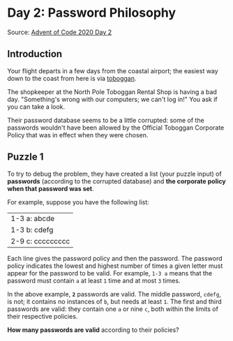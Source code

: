 # Day 2: Password Philosophy
Source: [Advent of Code 2020 Day 2](https://adventofcode.com/2020/day/2)

## Introduction
Your flight departs in a few days from the coastal airport; 
the easiest way down to the coast from here is via [toboggan](https://en.wikipedia.org/wiki/Toboggan).

The shopkeeper at the North Pole Toboggan Rental Shop is having a bad day. 
"Something's wrong with our computers; we can't log in!" You ask if you can take a look.

Their password database seems to be a little corrupted: some of the passwords wouldn't have been allowed by 
the Official Toboggan Corporate Policy that was in effect when they were chosen.

## Puzzle 1
To try to debug the problem, they have created a list (your puzzle input) of **passwords**
(according to the corrupted database) and **the corporate policy when that password was set**.

For example, suppose you have the following list:

||
|:---|
|1-3 a: abcde|
|1-3 b: cdefg|
|2-9 c: ccccccccc|

Each line gives the password policy and then the password. 
The password policy indicates the lowest and highest number of times a given letter must appear 
for the password to be valid. 
For example, `1-3 a` means that the password must contain `a` at least `1` time and at most `3` times.

In the above example, **`2`** passwords are valid. The middle password, `cdefg`, is not;
it contains no instances of `b`, but needs at least `1`. The first and third passwords are valid: 
they contain one `a` or nine `c`, both within the limits of their respective policies.

**How many passwords are valid** according to their policies?